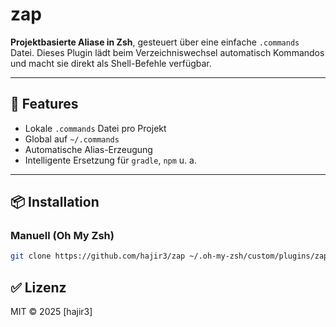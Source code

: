 # zap

**Projektbasierte Aliase in Zsh**, gesteuert über eine einfache `.commands` Datei.
Dieses Plugin lädt beim Verzeichniswechsel automatisch Kommandos und macht sie direkt als Shell-Befehle verfügbar.

---

## 🔧 Features

- Lokale `.commands` Datei pro Projekt
- Global auf `~/.commands`
- Automatische Alias-Erzeugung
- Intelligente Ersetzung für `gradle`, `npm` u. a.

---

## 📦 Installation

### Manuell (Oh My Zsh)

```bash
git clone https://github.com/hajir3/zap ~/.oh-my-zsh/custom/plugins/zap
```

## ✅ Lizenz

MIT © 2025 [hajir3]
